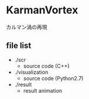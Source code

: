 # KarmanVortex
カルマン渦の再現

## file list
  + ./scr
    * source code (C++)
  + ./visualization
    * source code (Python2.7)
  + ./result
    * result animation


